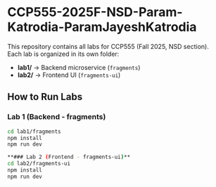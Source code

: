 # CCP555-2025F-NSD-Param-Katrodia-ParamJayeshKatrodia

This repository contains all labs for CCP555 (Fall 2025, NSD section).  
Each lab is organized in its own folder:

- **lab1/** → Backend microservice (`fragments`)
- **lab2/** → Frontend UI (`fragments-ui`)

## How to Run Labs

### Lab 1 (Backend - fragments)
```bash
cd lab1/fragments
npm install
npm run dev

**### Lab 2 (Frontend - fragments-ui)**
cd lab2/fragments-ui
npm install
npm run dev
